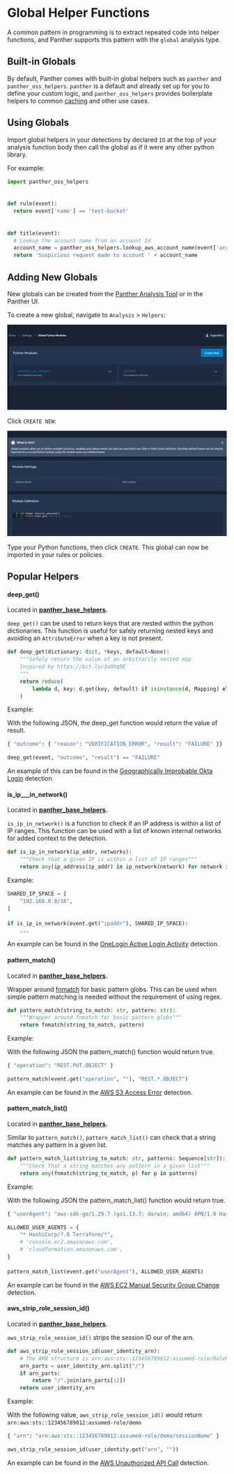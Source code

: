 # Global Helper Functions

A common pattern in programming is to extract repeated code into helper functions, and Panther supports this pattern with the `global` analysis type.

## Built-in Globals

By default, Panther comes with built-in global helpers such as `panther` and `panther_oss_helpers`. `panther` is a default and already set up for you to define your custom logic, and `panther_oss_helpers` provides boilerplate helpers to common [caching](caching.md) and other use cases.

## Using Globals

Import global helpers in your detections by declared `ID` at the top of your analysis function body then call the global as if it were any other python library.

For example:

```python
import panther_oss_helpers


def rule(event):
  return event['name'] == 'test-bucket'


def title(event):
  # Lookup the account name from an account Id
  account_name = panther_oss_helpers.lookup_aws_account_name(event['accountId'])
  return 'Suspicious request made to account ' + account_name
```

## Adding New Globals

New globals can be created from the [Panther Analysis Tool](panther-analysis-tool.md#globals) or in the Panther UI.

To create a new global, navigate to `Analysis` &gt; `Helpers`:

![List Globals](../.gitbook/assets/globals-list%20%287%29%20%283%29%20%286%29.png)

Click `CREATE NEW`:

![Create New Global](../.gitbook/assets/globals-create%20%287%29%20%281%29%20%289%29.png)

Type your Python functions, then click `CREATE`. This global can now be imported in your rules or policies.

## Popular Helpers

#### deep\_get\(\)

Located in [**panther\_base\_helpers**](https://github.com/panther-labs/panther-analysis/blob/master/global_helpers/panther_base_helpers.py)**.**

`deep_get()` can be used to return keys that are nested within the python dictionaries.  This function is useful for safely returning nested keys and avoiding an `AttributeError` when a key is not present. 

```python
def deep_get(dictionary: dict, *keys, default=None):
    """Safely return the value of an arbitrarily nested map
    Inspired by https://bit.ly/3a0hq9E
    """
    return reduce(
        lambda d, key: d.get(key, default) if isinstance(d, Mapping) else default, keys, dictionary
    )
```

Example:

With the following JSON, the deep\_get function would return the value of result.

```python
{ "outcome": { "reason": "VERIFICATION_ERROR", "result": "FAILURE" }}
```

```python
deep_get(event, "outcome", "result") == "FAILURE"
```

An example of this can be found in the [Geographically Improbable Okta Login](https://github.com/panther-labs/panther-analysis/blob/master/okta_rules/okta_geo_improbable_access.yml) detection.

#### is\_ip_\__in\_network\(\)

Located in [**panther\_base\_helpers**](https://github.com/panther-labs/panther-analysis/blob/master/global_helpers/panther_base_helpers.py)**.**

`is_ip_in_network()` is a function to check if an IP address is within a list of IP ranges.  This function can be used with a list of known internal networks for added context to the detection.

```python
def is_ip_in_network(ip_addr, networks):
    """Check that a given IP is within a list of IP ranges"""
    return any(ip_address(ip_addr) in ip_network(network) for network in networks)
```

Example:

```python
SHARED_IP_SPACE = [
    "192.168.0.0/16",
]

if is_ip_in_network(event.get("ipaddr"), SHARED_IP_SPACE):
    ...
```

An example can be found in the [OneLogin Active Login Activity](https://github.com/panther-labs/panther-analysis/blob/master/onelogin_rules/onelogin_active_login_activity.py) detection.

#### pattern\_match\(\)

Located in [**panther\_base\_helpers**](https://github.com/panther-labs/panther-analysis/blob/master/global_helpers/panther_base_helpers.py)**.**

Wrapper around [fnmatch](https://docs.python.org/3/library/fnmatch.html) for basic pattern globs. This can be used when simple pattern matching is needed without the requirement of using regex.

```python
def pattern_match(string_to_match: str, pattern: str):
    """Wrapper around fnmatch for basic pattern globs"""
    return fnmatch(string_to_match, pattern)
```

Example:

With the following JSON the pattern\_match\(\) function would return true. 

```python
{ "operation": "REST.PUT.OBJECT" }
```

```python
pattern_match(event.get("operation", ""), "REST.*.OBJECT")
```

An example can be found in the [AWS S3 Access Error](https://github.com/panther-labs/panther-analysis/blob/master/aws_s3_rules/aws_s3_access_error.py) detection.

#### pattern\_match\_list\(\)

Located in [**panther\_base\_helpers**](https://github.com/panther-labs/panther-analysis/blob/master/global_helpers/panther_base_helpers.py)**.**

Similar to `pattern_match()`, `pattern_match_list()` can check that a string matches any pattern in a given list.

```python
def pattern_match_list(string_to_match: str, patterns: Sequence[str]):
    """Check that a string matches any pattern in a given list"""
    return any(fnmatch(string_to_match, p) for p in patterns)
```

Example:

With the following JSON the pattern\_match\_list\(\) function would return true. 

```python
{ "userAgent": "aws-sdk-go/1.29.7 (go1.13.7; darwin; amd64) APN/1.0 HashiCorp/1.0 Terraform/0.12.24 (+https://www.terraform.io)" }
```

```python
ALLOWED_USER_AGENTS = {
    "* HashiCorp/?.0 Terraform/*",
    # 'console.ec2.amazonaws.com',
    # 'cloudformation.amazonaws.com',
}

pattern_match_list(event.get("userAgent"), ALLOWED_USER_AGENTS)
```

An example can be found in the [AWS EC2 Manual Security Group Change](https://github.com/panther-labs/panther-analysis/blob/master/aws_cloudtrail_rules/aws_ec2_manual_security_group_changes.py) detection.

#### aws\_strip\_role\_session\_id\(\)

Located in [**panther\_base\_helpers**](https://github.com/panther-labs/panther-analysis/blob/master/global_helpers/panther_base_helpers.py)**.**

`aws_strip_role_session_id()` strips the session ID our of the arn. 

```python
def aws_strip_role_session_id(user_identity_arn):
    # The ARN structure is arn:aws:sts::123456789012:assumed-role/RoleName/<sessionId>
    arn_parts = user_identity_arn.split("/")
    if arn_parts:
        return "/".join(arn_parts[:2])
    return user_identity_arn
```

Example:

With the following value, `aws_strip_role_session_id()` would return `arn:aws:sts::123456789012:assumed-role/demo`

```python
{ "arn": "arn:aws:sts::123456789012:assumed-role/demo/sessionName" }
```

```python
aws_strip_role_session_id(user_identity.get("arn", ""))
```

An example can be found in the [AWS Unauthorized API Call](https://github.com/panther-labs/panther-analysis/blob/master/aws_cloudtrail_rules/aws_unauthorized_api_call.py) detection.

#### 

